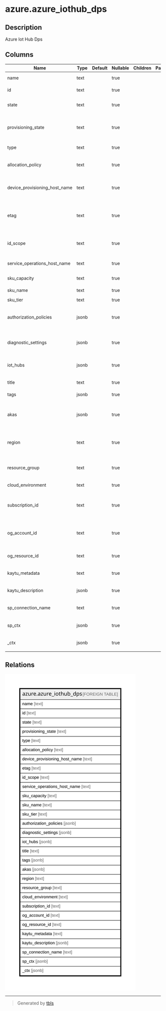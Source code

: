 # azure.azure_iothub_dps

## Description

Azure Iot Hub Dps

## Columns

| Name | Type | Default | Nullable | Children | Parents | Comment |
| ---- | ---- | ------- | -------- | -------- | ------- | ------- |
| name | text |  | true |  |  | The resource name. |
| id | text |  | true |  |  | The resource identifier. |
| state | text |  | true |  |  | Current state of the provisioning service. |
| provisioning_state | text |  | true |  |  | The ARM provisioning state of the provisioning service. |
| type | text |  | true |  |  | The resource type. |
| allocation_policy | text |  | true |  |  | Allocation policy to be used by this provisioning service. |
| device_provisioning_host_name | text |  | true |  |  | Device endpoint for this provisioning service. |
| etag | text |  | true |  |  | An unique read-only string that changes whenever the resource is updated. |
| id_scope | text |  | true |  |  | Unique identifier of this provisioning service.. |
| service_operations_host_name | text |  | true |  |  | Service endpoint for provisioning service. |
| sku_capacity | text |  | true |  |  | Iot dps SKU capacity. |
| sku_name | text |  | true |  |  | Iot dps SKU name. |
| sku_tier | text |  | true |  |  | Iot dps SKU tier. |
| authorization_policies | jsonb |  | true |  |  | List of authorization keys for a provisioning service. |
| diagnostic_settings | jsonb |  | true |  |  | A list of active diagnostic settings for the iot dps. |
| iot_hubs | jsonb |  | true |  |  | List of IoT hubs associated with this provisioning service. |
| title | text |  | true |  |  | Title of the resource. |
| tags | jsonb |  | true |  |  | A map of tags for the resource. |
| akas | jsonb |  | true |  |  | Array of globally unique identifier strings (also known as) for the resource. |
| region | text |  | true |  |  | The Azure region/location in which the resource is located. |
| resource_group | text |  | true |  |  | The resource group which holds this resource. |
| cloud_environment | text |  | true |  |  | The Azure Cloud Environment. |
| subscription_id | text |  | true |  |  | The Azure Subscription ID in which the resource is located. |
| og_account_id | text |  | true |  |  | The Platform Account ID in which the resource is located. |
| og_resource_id | text |  | true |  |  | The unique ID of the resource in opengovernance. |
| kaytu_metadata | text |  | true |  |  | Platform Metadata of the Azure resource. |
| kaytu_description | jsonb |  | true |  |  | The full model description of the resource |
| sp_connection_name | text |  | true |  |  | Steampipe connection name. |
| sp_ctx | jsonb |  | true |  |  | Steampipe context in JSON form. |
| _ctx | jsonb |  | true |  |  | Steampipe context in JSON form. |

## Relations

![er](azure.azure_iothub_dps.svg)

---

> Generated by [tbls](https://github.com/k1LoW/tbls)
